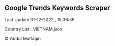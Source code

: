 

## Google Trends Keywords Scraper 
 
Last Update 01-12-2022 , 15:36:59

Country List :
VIETNAM.json



© Abdul Muttaqin 
